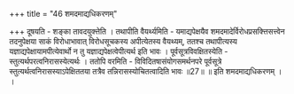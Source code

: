 +++
title = "46 शमदमाद्यधिकरणम्"

+++
दूषयति - शङ्का तावदयुक्त्तेति । तथापीति वैयर्थ्यमिति - यमाद्यपेक्षयैव शमदमादेर्विरोधप्रसक्त्तिसत्त्वेन तदनुपेक्षया साकं विरोधाभावात् विरोधसूचकस्य अपीत्येतस्य वैयथ्यम्, ततश्च तथापीत्यस्य यज्ञाद्यपेक्षायामपीत्येवार्थो न तु यज्ञाद्यपेक्षत्वेपीत्यर्थ इति भावः । पूर्वसूत्रविवक्षितस्येति - स्तुत्यर्थपरत्वनिरासस्येत्यर्थः । ततोपि वरमिति - विविदितषासंयोगसमर्थनपरे पूर्वसूत्रे स्तुत्यर्थत्वनिरासस्याऽपेक्षिततया तत्रैव तन्निरासस्योचितत्वादिति भावः ॥27॥ ॥ इति शमदमाद्यधिकरणम् । ।
